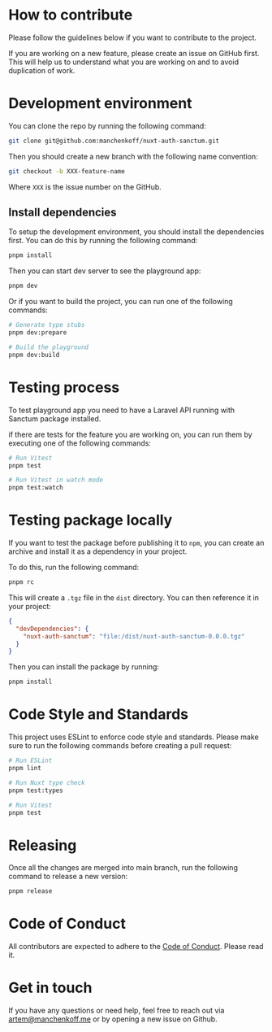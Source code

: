 # How to contribute

Please follow the guidelines below if you want to contribute to the project.

If you are working on a new feature, please create an issue on GitHub first. This will help us to understand what you are working on and to avoid duplication of work.

# Development environment

You can clone the repo by running the following command:

```bash
git clone git@github.com:manchenkoff/nuxt-auth-sanctum.git
```

Then you should create a new branch with the following name convention:

```bash
git checkout -b XXX-feature-name
```

Where `XXX` is the issue number on the GitHub.

## Install dependencies

To setup the development environment, you should install the dependencies first. You can do this by running the following command:

```bash
pnpm install
```

Then you can start dev server to see the playground app:

```bash
pnpm dev
```

Or if you want to build the project, you can run one of the following commands:

```bash
# Generate type stubs
pnpm dev:prepare

# Build the playground
pnpm dev:build
```

# Testing process

To test playground app you need to have a Laravel API running with Sanctum package installed.

if there are tests for the feature you are working on, you can run them by executing one of the following commands:

```bash
# Run Vitest
pnpm test

# Run Vitest in watch mode
pnpm test:watch
```

# Testing package locally

If you want to test the package before publishing it to `npm`, 
you can create an archive and install it as a dependency in your project.

To do this, run the following command:

```bash
pnpm rc
```

This will create a `.tgz` file in the `dist` directory. You can then reference it in your project:

```json
{
  "devDependencies": {
    "nuxt-auth-sanctum": "file:/dist/nuxt-auth-sanctum-0.0.0.tgz"
  }
}
```

Then you can install the package by running:

```bash
pnpm install
```

# Code Style and Standards

This project uses ESLint to enforce code style and standards. Please make sure to run the following commands before creating a pull request:

```bash
# Run ESLint
pnpm lint

# Run Nuxt type check
pnpm test:types

# Run Vitest
pnpm test
```

# Releasing

Once all the changes are merged into main branch, run the following command to release a new version:

```bash
pnpm release
```

# Code of Conduct

All contributors are expected to adhere to the [Code of Conduct](CODE_OF_CONDUCT.md). Please read it.

# Get in touch

If you have any questions or need help, feel free to reach out via artem@manchenkoff.me or by opening a new issue on Github.
